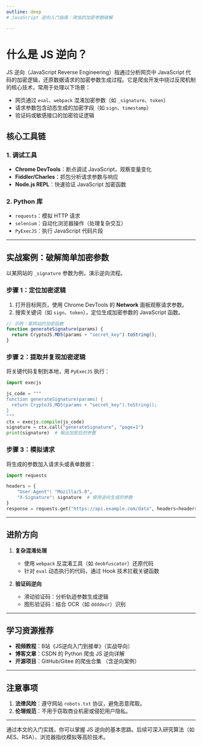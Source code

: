 ```yaml
---
outline: deep
# JavaScript 逆向入门指南：爬虫的加密参数破解

---
```


# 什么是 JS 逆向？

JS 逆向（JavaScript Reverse Engineering）指通过分析网页中 JavaScript 代码的加密逻辑，还原数据请求的加密参数生成过程。它是爬虫开发中绕过反爬机制的核心技术，常用于处理以下场景：

- 网页通过 `eval`、`webpack` 混淆加密参数（如 `_signature`、`token`）
- 请求参数包含动态生成的加密字段（如 `sign`、`timestamp`）
- 验证码或敏感接口的加密验证逻辑

## 核心工具链

### 1. **调试工具**

- **Chrome DevTools**：断点调试 JavaScript，观察变量变化
- **Fiddler/Charles**：抓包分析请求参数与响应
- **Node.js REPL**：快速验证 JavaScript 加密函数

### 2. **Python 库**

- `requests`：模拟 HTTP 请求
- `selenium`：自动化浏览器操作（处理复杂交互）
- `PyExecJS`：执行 JavaScript 代码片段

---

## 实战案例：破解简单加密参数

以某网站的 `_signature` 参数为例，演示逆向流程。

### 步骤 1：定位加密逻辑

1. 打开目标网页，使用 Chrome DevTools 的 **Network** 面板观察请求参数。
2. 搜索关键词（如 `sign`、`token`），定位生成加密参数的 JavaScript 函数。

```javascript
// 示例：某网站的加密函数
function generateSignature(params) {
  return CryptoJS.MD5(params + "secret_key").toString();
}
```

### 步骤 2：提取并复现加密逻辑

将关键代码复制到本地，用 `PyExecJS` 执行：

```python
import execjs

js_code = """
function generateSignature(params) {
  return CryptoJS.MD5(params + "secret_key").toString();
}
"""
ctx = execjs.compile(js_code)
signature = ctx.call("generateSignature", "page=1")
print(signature)  # 输出加密后的参数
```

### 步骤 3：模拟请求

将生成的参数加入请求头或表单数据：

```python
import requests

headers = {
    "User-Agent": "Mozilla/5.0",
    "X-Signature": signature  # 使用逆向生成的参数
}
response = requests.get("https://api.example.com/data", headers=headers)
```

---

## 进阶方向

1. **复杂混淆处理**  
   - 使用 `webpack` 反混淆工具（如 `deobfuscator`）还原代码
   - 针对 `eval` 动态执行的代码，通过 Hook 技术拦截关键函数

2. **验证码逆向**  
   - 滑动验证码：分析轨迹参数生成逻辑
   - 图形验证码：结合 OCR（如 `ddddocr`）识别

---

## 学习资源推荐

- **视频教程**：B站《JS逆向入门到接单》（实战导向）
- **博客文章**：CSDN 的 Python 爬虫 JS 逆向详解
- **开源项目**：GitHub/Gitee 的爬虫合集 （含逆向案例）

---

## 注意事项

1. **法律风险**：遵守网站 `robots.txt` 协议，避免恶意爬取。
2. **伦理规范**：不用于窃取商业机密或侵犯用户隐私。

---

通过本文的入门实践，你可以掌握 JS 逆向的基本思路。后续可深入研究算法（如 AES、RSA）、浏览器指纹模拟等高阶技术。
